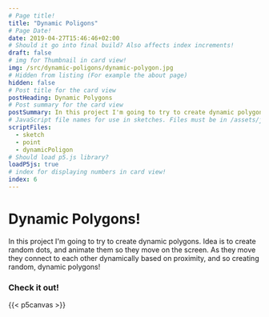 ```yaml
---
# Page title!
title: "Dynamic Poligons"
# Page Date!
date: 2019-04-27T15:46:46+02:00
# Should it go into final build? Also affects index increments!
draft: false
# img for Thumbnail in card view!
img: /src/dynamic-poligons/dynamic-polygon.jpg
# Hidden from listing (For example the about page)
hidden: false
# Post title for the card view
postHeading: Dynamic Polygons
# Post summary for the card view
postSummary: In this project I'm going to try to create dynamic polygons. Idea is to create random dots, and animate them so they move on the screen. As they move they connect to each other dynamically based on proximity, and so creating random, dynamic polygons!
# JavaScript file names for use in sketches. Files must be in /assets/js/filename folder!
scriptFiles:
  - sketch
  - point
  - dynamicPoligon
# Should load p5.js library?
loadP5js: true
# index for displaying numbers in card view!
index: 6
---
```


# Dynamic Polygons!

In this project I'm going to try to create dynamic polygons. Idea is to create random dots, and animate them so they move on the screen. As they move they connect to each other dynamically based on proximity, and so creating random, dynamic polygons!

### Check it out!

{{< p5canvas >}}
